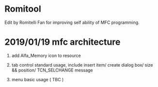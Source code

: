 # Romitool
Edit by Romitelli Fan for improving self ability of MFC programming.

# 2019/01/19 mfc architecture #

1) add Alfa_Memory icon to resource 

2) tab control standard usage, include insert item/ create dialog box/ size && position/ TCN_SELCHANGE message

3) menu basic usage ( TBC ) 